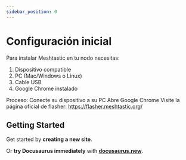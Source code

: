 ```yaml
---
sidebar_position: 0
---
```


# Configuración inicial

Para instalar Meshtastic en tu nodo necesitas:
1. Dispositivo compatible
2. PC (Mac/Windows o Linux)
3. Cable USB
4. Google Chrome instalado
   
Proceso:
Conecte su dispositivo a su PC
Abre Google Chrome
Visite la página oficial de flasher: https://flasher.meshtastic.org/

## Getting Started

Get started by **creating a new site**.

Or **try Docusaurus immediately** with **[docusaurus.new](https://docusaurus.new)**.
